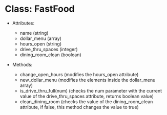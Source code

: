 # Class: FastFood

- Attributes:
  - name (string)
  - dollar_menu (array)
  - hours_open (string)
  - drive_thru_spaces (integer)
  - dining_room_clean (boolean)


- Methods:
  - change_open_hours (modifies the hours_open attribute)
  - new_dollar_menu (modifies the elements inside the dollar_menu array)
  - is_drive_thru_full(num) (checks the num parameter with the current value of the drive_thru_spaces attribute, returns boolean value)
  - clean_dining_room (checks the value of the dining_room_clean attribute, if false, this method changes the value to true)
